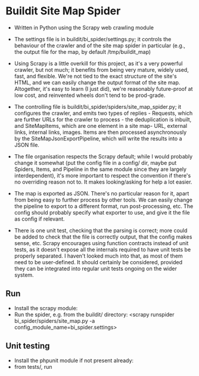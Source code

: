 
# Buildit Site Map Spider 

* Written in Python using the Scrapy web crawling module
* The settings file is in buildit/bi_spider/settings.py; it controls the behaviour of the crawler and of the site map spider in particular (e.g., the output file for the map, by default /tmp/buildit_map)

* Using Scrapy is a little overkill for this project, as it's a very powerful crawler, but not much; it benefits from being very mature, widely used, fast, and flexible. We're not tied to the exact structure of the site's HTML, and we can easily change the output format of the site map. Altogether, it's easy to learn (I just did), we're reasonably future-proof at low cost, and reinvented wheels don't tend to be prod-grade.

* The controlling file is buildit/bi_spider/spiders/site_map_spider.py; it configures the crawler, and emits two types of replies - Requests, which are further URLs for the crawler to process - the deduplication is inbuilt, and SiteMapItems, which are one element in a site map- URL, external links, internal links, images. Items are then processed asynchronously by the SiteMapJsonExportPipeline, which will write the results into a JSON file.

* The file organisation respects the Scrapy default; while I would probably change it somewhat (put the config file in a config/ dir, maybe put Spiders, Items, and Pipeline in the same module since they are largely interdependent), it's more important to respect the convention if there's no overriding reason not to. It makes looking/asking for help a lot easier.

* The map is exported as JSON. There's no particular reason for it, apart from being easy to further process by other tools. We can easily change the pipeline to export to a different format, run post-processing, etc. The config should probably specify what exporter to use, and give it the file as config if relevant.

* There is one unit test, checking that the parsing is correct; more could be added to check that the file is correctly output, that the config makes sense, etc. Scrapy encourages using function contracts instead of unit tests, as it doesn't expose all the internals required to have unit tests be properly separated. I haven't looked much into that, as most of them need to be user-defined. It should certainly be considered, provided they can be integrated into regular unit tests ongoing on the wider system.

## Run
* Install the scrapy module:  
		<pip install scrapy>
* Run the spider, e.g. from the buildit/ directory: 
		<scrapy runspider bi_spider/spiders/site_map.py -a config_module_name=bi_spider.settings>

## Unit testing
* Install the phpunit module if not present already: 
		<pip install phpunit>
* from tests/, run 
		<pytest SiteMapSpiderTest.py>

